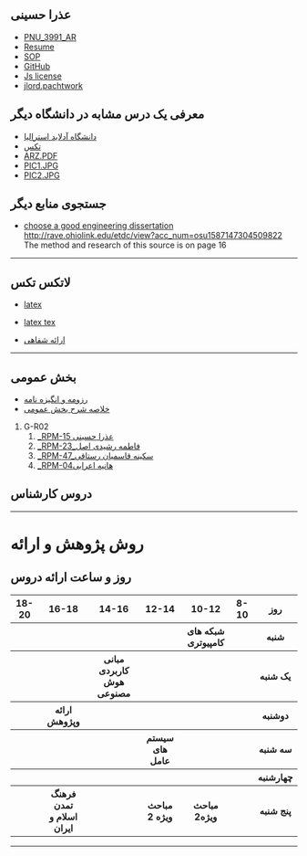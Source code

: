 ## عذرا حسینی
- [PNU_3991_AR](https://github.com/ozrahosseini/PNU-3991-AR)
- [Resume](https://ozrahosseini.github.io/) 
- [SOP](https://ozrahosseini.github.io/SOP/)
- [GitHub](https://github.com/ozrahosseini/)
- [Js license](https://github.com/ozrahosseini/PNU_3991_AR/blob/main/JavaScript_certificate.jpg)
- [jlord.pachtwork](https://github.com/ozrahosseini/PNU_3991_AR/blob/main/%DB%B2%DB%B0%DB%B2%DB%B0%DB%B1%DB%B1%DB%B2%DB%B0_%DB%B2%DB%B1%DB%B2%DB%B9%DB%B3%DB%B4.jpg)
## معرفی یک درس مشابه در دانشگاه دیگر
- [دانشگاه آدلاید استرالیا](https://github.com/ozrahosseini/PNU_3991_AR/blob/main/pajohesh.pdf)
- [تکس](https://github.com/ozrahosseini/PNU_3991_AR/blob/main/e.hosseini1.tex)
- [ARZ.PDF](https://github.com/ozrahosseini/PNU_3991_AR/blob/main/arz.pdf)
- [PIC1.JPG](https://github.com/ozrahosseini/PNU_3991_AR/blob/main/pic1.jpg)
- [PIC2.JPG](https://github.com/ozrahosseini/PNU_3991_AR/blob/main/pic2.jpg)
## جستجوی منابع دیگر
- [choose a good engineering dissertation](https://github.com/ozrahosseini/PNU_3991_AR/blob/main/Dissertation_Thesis_Yuxiao_Zhao0417.pdf)
http://rave.ohiolink.edu/etdc/view?acc_num=osu1587147304509822
The method and research of this source is on page 16
--------------------------
## لاتکس تکس
- [latex](https://github.com/ozrahosseini/PNU_3991_AR/blob/main/e.hosseini1.pdf)

- [latex tex](https://github.com/ozrahosseini/PNU_3991_AR/blob/main/e.hosseini1.tex)

- [ارائه شفاهی](https://drive.google.com/file/d/13LltC2lBeKbuYPOifS5uz2oE-TY00reY/view?usp=drivesdk)
---------------------- 
## بخش عمومی 
- [رزومه و انگیزه نامه](https://github.com/ozrahosseini/PNU_3991_AR/blob/main/XX_CV_CheckList_AR_3991%20(1).pdf)
- [خلاصه شرح بخش عمومی](https://github.com/ozrahosseini/PNU_3991_AR/blob/main/XX_GeneralSection_CheckList_AR_3991.pdf)
1. G-R02
   1. [_RPM-15 عذرا حسینی](https://github.com/AliRazavi-edu/PNU_3991/tree/master/_BSc/UserInterfaceDesgin/05_%D9%85%D8%B9%D8%B5%D9%88%D9%85%D9%87%20%D8%A8%D8%A7%D8%A8%D8%A7%20%D8%A8%D8%A7%D9%82%D8%B1%D9%8A)           
    1. [_RPM-23_فاطمه  رشیدی اصل](https://github.com/AliRazavi-edu/PNU_3991/tree/master/_BSc/UserInterfaceDesgin/05_%D9%85%D8%B9%D8%B5%D9%88%D9%85%D9%87%20%D8%A8%D8%A7%D8%A8%D8%A7%20%D8%A8%D8%A7%D9%82%D8%B1%D9%8A)    
    1. [_RPM-47_سکینه قاسمیان رستاقی](https://github.com/AliRazavi-edu/PNU_3991/tree/master/_BSc/UserInterfaceDesgin/15_%D9%85%D8%B9%D8%B5%D9%88%D9%85%D9%87%20%D8%B1%D8%B6%D8%A7%D9%8A%D9%8A)    
    1. [_RPM-04هانیه اعرابی ](https://github.com/AliRazavi-edu/PNU_3991/tree/master/_BSc/UserInterfaceDesgin/34_%D8%B5%D8%A8%D8%A7%20%D9%85%D8%B5%D9%81%D8%A7)    
      


## دروس کارشناس
-------------
# </s> </s> روش  پژوهش و ارائه
## روز و ساعت ارائه دروس

<table style="width:100%">
  <tr>
    <th>18-20</th>
    <th >16-18</th>
    <th >14-16</th>
    <th >12-14</th>
    <th>10-12</th>
    <th>8-10</th>
    <th>روز</th>
  </tr>
  <tr>
    <th></th>
    <th ></th>
    <th ></th>
    <th ></th>
    <th>شبکه های کامپیوتری</th>
    <th></th>
    <th>شنبه</th>
  </tr>
   <tr>
    <th></th>
    <th ></th>
    <th >مبانی کاربردی هوش مصنوعی</th>
    <th ></th>
    <th></th>
    <th ></th>
    <th>یک شنبه</th>
  </tr>
   <tr>
    <th></th>
     <th >ارائه وپژوهش</th>
     <th ></th>
     <th></th>
    <th></th>
    <th></th>   
    <th>دوشنبه</th>
  </tr>
   <tr>
    <th></th>
    <th ></th>
    <th ></th>
    <th>سیستم های عامل</th>
    <th></th>
    <th ></th>
    <th>سه شنبه</th>
  </tr>
   <tr>
    <th></th>
    <th ></th>
    <th ></th>
    <th></th>
    <th></th>
    <th ></th>
    <th>چهارشنبه</th>
  </tr>
   <tr>
    <th></th>
   <t/></th>
    <th >فرهنگ تمدن اسلام و ایران</th>
     <th ></th>
     <th >مباحث ویژه 2</th>
     <th>مباحث ویژه2</th>
     <th></th>
    <th>پنج شنبه</th>
  </tr>
</table>

--------------

    
